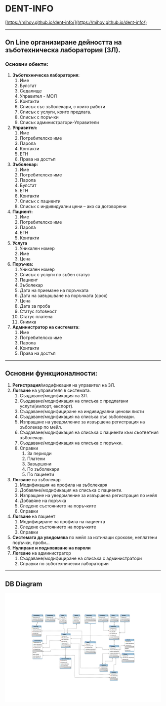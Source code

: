 # DENT-INFO
[https://mihov.github.io/dent-info/](https://mihov.github.io/dent-info/)
***
## On Line организиране дейността на зъботехническа лаборатория (ЗЛ).

### Основни обекти:
1. **Зъботехническа лаборатория:**
	1. Име
	2. Булстат
	3. Седалище
	4. Управител - МОЛ
	5. Контакти
	6. Списък със зъболекари, с които работи
	7. Списък с услуги, които предлага.
	8. Списък с поръчки
	9. Списък администратори-Управители
2. **Управител:**
	1. Име
	2. Потребителско име
	3. Парола
	4. Контакти
	5. ЕГН
	6. Права на достъп
3. **Зъболекар:**
	1. Име
	2. Потребителско име
	3. Парола
	4. Булстат
	5. ЕГН
	6. Контакти
	7. Списък с пациенти
	8. Списък с индивидуални цени – ако са договорени
4. **Пациент:**
	1. Име
	2. Потребителско име
	3. Парола
	4. ЕГН
	5. Контакти
5. **Услуга**
	1. Уникален номер
	2. Име
	3. Цена
6. **Поръчка:**
	1. Уникален номер
	2. Списък с услуги по зъбен статус
	3. Пациент
	4. Зъболекар
	5. Дата на приемане на поръчката
	6. Дата на завършване на поръчката (срок)
	7. Цена
	8. Дата за проба
	9. Статус готовност
	10. Статус платена
	11. Снимка
7. **Администратор на системата:**
	1. Име
	2. Потребителско име
	3. Парола
	4. Контакти
	5. Права на достъп

***
## Основни функционалности:
1. **Регистрация**/модификация на управител на ЗЛ.
2. **Логване** на управителя в системата.
	1. Създаване/модификация на ЗЛ.
	2. Създаване/модификация на списъка с предлагани услуги(импорт, експорт).
	3. Създаване/модифициране на индивидуални ценови листи
	4. Създаване/модификация на списъка със зъболекари.
	5. Изпращане на уведомление за извършена регистрация на зъболекар по мейл.
	6. Създаване/модификация на списъка с пациенти към съответния зъболекар.
	7. Създаване/модификация на списъка с поръчки.
	8. Справки
		1. За периоди
		2. Платени
		3. Завършени
		4. По зъболекари
		5. По пациенти
3. **Логване** на зъболекар
	1. Модификация на профила на зъболекаря
	2. Добавяне/модификация на списъка с пациенти.
	3. Изпращане на уведомление за извършена регистрация по мейл
	4. Добавяне на поръчка
	5. Следене състоянието на поръчките
	6. Справки
4. **Логване** на пациент
	1. Модифициране на профила на пациента
	2. Следене състоянието на поръчките
	3. Справки
5. **Системата да уведомява** по мейл за изтичащи срокове, неплатени поръчки, проби…
6. **Нулиране и подновяване на пароли**
7. **Логване** на администратор
	1. Създаване/модифициране на списъка с администратори
	2. Справки по зъботехнически лаборатории

***
## DB Diagram
![DB Diagram](Images/dent-info-diagram.svg)

